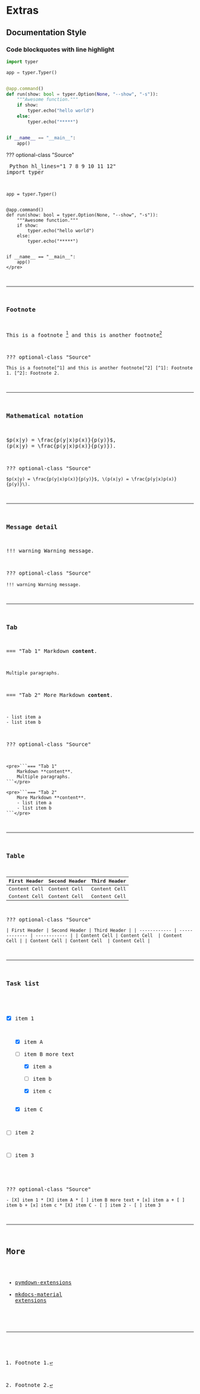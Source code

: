 # Extras

## Documentation Style


### Code blockquotes with line highlight

```Python hl_lines="1  7 8 9 10 11 12"
import typer

app = typer.Typer()


@app.command()
def run(show: bool = typer.Option(None, "--show", "-s")):
    """Awesome function."""
    if show:
        typer.echo("hello world")
    else:
        typer.echo("*****")


if __name__ == "__main__":
    app()
```

??? optional-class "Source"
    <pre>
    Python hl_lines="1  7 8 9 10 11 12"
    import typer

    app = typer.Typer()


    @app.command()
    def run(show: bool = typer.Option(None, "--show", "-s")):
        """Awesome function."""
        if show:
            typer.echo("hello world")
        else:
            typer.echo("*****")


    if __name__ == "__main__":
        app()
    </pre>

---

### Footnote

This is a footnote [^1] and this is another footnote[^2]

[^1]: Footnote 1.
[^2]: Footnote 2.

??? optional-class "Source"
    <pre>
    ```This is a footnote[^1] and this is another footnote[^2]
    [^1]: Footnote 1.
    [^2]: Footnote 2.```
    </pre>

---

### Mathematical notation

$p(x|y) = \frac{p(y|x)p(x)}{p(y)}$, \(p(x|y) = \frac{p(y|x)p(x)}{p(y)}\).

??? optional-class "Source"
    <pre>
    ```
    $p(x|y) = \frac{p(y|x)p(x)}{p(y)}$, \(p(x|y) = \frac{p(y|x)p(x)}{p(y)}\).
    ```
    </pre>

---

### Message detail


!!! warning
    Warning message.

??? optional-class "Source"
    <pre>
    ```!!! warning
        Warning message.```
    </pre>

---

### Tab

=== "Tab 1"
    Markdown **content**.

    Multiple paragraphs.

=== "Tab 2"
    More Markdown **content**.

    - list item a
    - list item b

??? optional-class "Source"

    <pre>```=== "Tab 1"
        Markdown **content**.
        Multiple paragraphs.
    ```</pre>

    <pre>```=== "Tab 2"
        More Markdown **content**.
        - list item a
        - list item b
    ```</pre>

---

### Table

| First Header | Second Header | Third Header |
| ------------ | ------------- | ------------ |
| Content Cell | Content Cell  | Content Cell |
| Content Cell | Content Cell  | Content Cell |

??? optional-class "Source"
    <pre>
    ```
    | First Header | Second Header | Third Header |
    | ------------ | ------------- | ------------ |
    | Content Cell | Content Cell  | Content Cell |
    | Content Cell | Content Cell  | Content Cell |
    ```
    </pre>

---

### Task list

- [X] item 1
    * [X] item A
    * [ ] item B
        more text
        + [x] item a
        + [ ] item b
        + [x] item c
    * [X] item C
- [ ] item 2
- [ ] item 3


??? optional-class "Source"
    <pre>
    ```
    - [X] item 1
        * [X] item A
        * [ ] item B
            more text
            + [x] item a
            + [ ] item b
            + [x] item c
        * [X] item C
    - [ ] item 2
    - [ ] item 3
    ```
    </pre>

---

## More

* [pymdown-extensions](https://facelessuser.github.io/pymdown-extensions/)
* [mkdocs-material extensions](https://squidfunk.github.io/mkdocs-material/extensions/admonition/)
